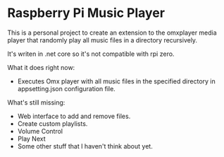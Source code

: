 # Raspberry Pi Music Player

This is a personal project to create an extension to the omxplayer media player that randomly play all music files in a directory recursively.

It's writen in .net core so it's not compatible with rpi zero.


What it does right now:

* Executes Omx player with all music files in the specified directory in appsetting.json configuration file.

What's still missing:

* Web interface to add and remove files.
* Create custom playlists.
* Volume Control
* Play Next
* Some other stuff that I haven't think about yet.




